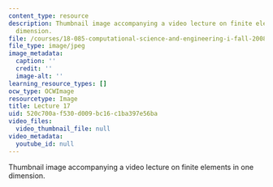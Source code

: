 ```yaml
---
content_type: resource
description: Thumbnail image accompanying a video lecture on finite elements in one
  dimension.
file: /courses/18-085-computational-science-and-engineering-i-fall-2008/520c700af530d009bc16c1ba397e56ba_17.jpg
file_type: image/jpeg
image_metadata:
  caption: ''
  credit: ''
  image-alt: ''
learning_resource_types: []
ocw_type: OCWImage
resourcetype: Image
title: Lecture 17
uid: 520c700a-f530-d009-bc16-c1ba397e56ba
video_files:
  video_thumbnail_file: null
video_metadata:
  youtube_id: null
---
```

Thumbnail image accompanying a video lecture on finite elements in one dimension.

